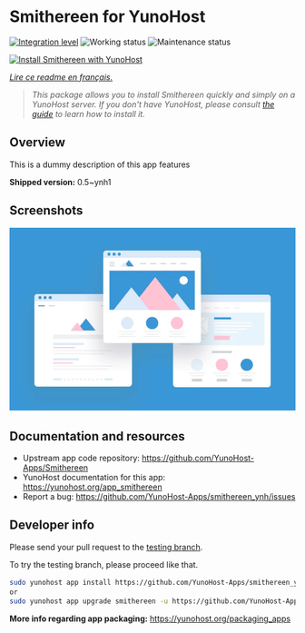 <!--
N.B.: This README was automatically generated by https://github.com/YunoHost/apps/tree/master/tools/README-generator
It shall NOT be edited by hand.
-->

# Smithereen for YunoHost

[![Integration level](https://dash.yunohost.org/integration/smithereen.svg)](https://dash.yunohost.org/appci/app/smithereen) ![Working status](https://ci-apps.yunohost.org/ci/badges/smithereen.status.svg) ![Maintenance status](https://ci-apps.yunohost.org/ci/badges/smithereen.maintain.svg)

[![Install Smithereen with YunoHost](https://install-app.yunohost.org/install-with-yunohost.svg)](https://install-app.yunohost.org/?app=smithereen)

*[Lire ce readme en français.](./README_fr.md)*

> *This package allows you to install Smithereen quickly and simply on a YunoHost server.
If you don't have YunoHost, please consult [the guide](https://yunohost.org/#/install) to learn how to install it.*

## Overview

This is a dummy description of this app features


**Shipped version:** 0.5~ynh1

## Screenshots

![Screenshot of Smithereen](./doc/screenshots/example.jpg)

## Documentation and resources

* Upstream app code repository: <https://github.com/YunoHost-Apps/Smithereen>
* YunoHost documentation for this app: <https://yunohost.org/app_smithereen>
* Report a bug: <https://github.com/YunoHost-Apps/smithereen_ynh/issues>

## Developer info

Please send your pull request to the [testing branch](https://github.com/YunoHost-Apps/smithereen_ynh/tree/testing).

To try the testing branch, please proceed like that.

``` bash
sudo yunohost app install https://github.com/YunoHost-Apps/smithereen_ynh/tree/testing --debug
or
sudo yunohost app upgrade smithereen -u https://github.com/YunoHost-Apps/smithereen_ynh/tree/testing --debug
```

**More info regarding app packaging:** <https://yunohost.org/packaging_apps>
